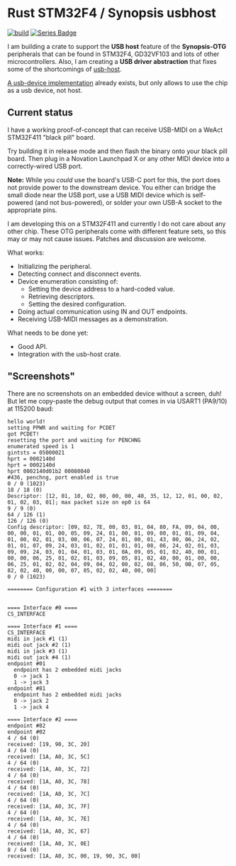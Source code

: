 # Rust STM32F4 / Synopsis usbhost

[![build](https://github.com/Windfisch/rs-stm32f4-usbhost/actions/workflows/build.yml/badge.svg)](https://github.com/Windfisch/rs-stm32f4-usbhost/actions/workflows/build.yml)
[![Series Badge](https://seriesci.com/Windfisch/rs-stm32f4-usbhost/series/master/binary_size.svg)](https://seriesci.com/Windfisch/rs-stm32f4-usbhost/series/master/binary_size)

I am building a crate to support the **USB host** feature of the **Synopsis-OTG** peripherals
that can be found in STM32F4, GD32VF103 and lots of other microcontrollers. Also, I am creating
a **USB driver abstraction** that fixes some of the shortcomings of [usb-host](https://crates.io/crates/usb-host).

[A usb-device implementation](https://crates.io/crates/synopsys-usb-otg) already exists,
but only allows to use the chip as a usb device, not host.

## Current status

I have a working proof-of-concept that can receive USB-MIDI on a WeAct STM32F411 "black
pill" board.

Try building it in release mode and then flash the binary onto your black pill board. Then
plug in a Novation Launchpad X or any other MIDI device into a correctly-wired USB port.

**Note:** While you *could* use the board's USB-C port for this, the port does not provide
power to the downstream device. You either can bridge the small diode near the USB port,
use a USB MIDI device which is self-powered (and not bus-powered), or solder your own USB-A
socket to the appropriate pins.

I am developing this on a STM32F411 and currently I do not care
about any other chip. These OTG peripherals come with different feature sets, so this
may or may not cause issues. Patches and discussion are welcome.

What works:

  - Initializing the peripheral.
  - Detecting connect and disconnect events.
  - Device enumeration consisting of:
    - Setting the device address to a hard-coded value.
    - Retrieving descriptors.
    - Setting the desired configuration.
  - Doing actual communication using IN and OUT endpoints.
  - Receiving USB-MIDI messages as a demonstration.

What needs to be done yet:

  - Good API.
  - Integration with the usb-host crate.

## "Screenshots"

There are no screenshots on an embedded device without a screen, duh! But let me copy-paste
the debug output that comes in via USART1 (PA9/10) at 115200 baud:

```
hello world!
setting PPWR and waiting for PCDET
got PCDET!
resetting the port and waiting for PENCHNG
enumerated speed is 1
gintsts = 05000021
hprt = 0002140d
hprt = 0002140d
hprt 0002140d01b2 00080040
#436, penchng, port enabled is true
0 / 0 (1023)
18 / 18 (0)
Descriptor: [12, 01, 10, 02, 00, 00, 00, 40, 35, 12, 12, 01, 00, 02, 01, 02, 03, 01]; max packet size on ep0 is 64
9 / 9 (0)
64 / 126 (1)
126 / 126 (0)
Config descriptor: [09, 02, 7E, 00, 03, 01, 04, 80, FA, 09, 04, 00, 00, 00, 01, 01, 00, 05, 09, 24, 01, 00, 01, 09, 00, 01, 01, 09, 04, 01, 00, 02, 01, 03, 00, 06, 07, 24, 01, 00, 01, 43, 00, 06, 24, 02, 01, 01, 07, 09, 24, 03, 01, 02, 01, 01, 01, 08, 06, 24, 02, 01, 03, 09, 09, 24, 03, 01, 04, 01, 03, 01, 0A, 09, 05, 01, 02, 40, 00, 01, 00, 00, 06, 25, 01, 02, 01, 03, 09, 05, 81, 02, 40, 00, 01, 00, 00, 06, 25, 01, 02, 02, 04, 09, 04, 02, 00, 02, 08, 06, 50, 0B, 07, 05, 82, 02, 40, 00, 00, 07, 05, 02, 02, 40, 00, 00]
0 / 0 (1023)

======== Configuration #1 with 3 interfaces ========


==== Interface #0 ====
CS_INTERFACE

==== Interface #1 ====
CS_INTERFACE
midi in jack #1 (1)
midi out jack #2 (1)
midi in jack #3 (1)
midi out jack #4 (1)
endpoint #01
  endpoint has 2 embedded midi jacks
  0 -> jack 1
  1 -> jack 3
endpoint #81
  endpoint has 2 embedded midi jacks
  0 -> jack 2
  1 -> jack 4

==== Interface #2 ====
endpoint #82
endpoint #02
4 / 64 (0)
received: [19, 90, 3C, 20]
4 / 64 (0)
received: [1A, A0, 3C, 5C]
4 / 64 (0)
received: [1A, A0, 3C, 72]
4 / 64 (0)
received: [1A, A0, 3C, 78]
4 / 64 (0)
received: [1A, A0, 3C, 7C]
4 / 64 (0)
received: [1A, A0, 3C, 7F]
4 / 64 (0)
received: [1A, A0, 3C, 7E]
4 / 64 (0)
received: [1A, A0, 3C, 67]
4 / 64 (0)
received: [1A, A0, 3C, 0E]
8 / 64 (0)
received: [1A, A0, 3C, 00, 19, 90, 3C, 00]
```
